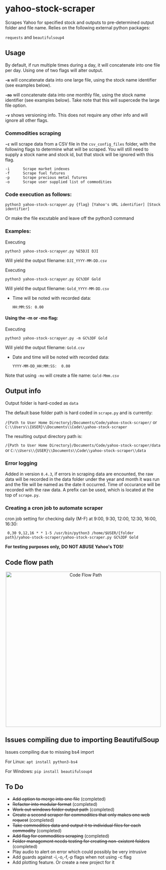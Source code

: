 # yahoo-stock-scraper

Scrapes Yahoo for specified stock and outputs to pre-determined output folder and file name.  Relies on the following external python packages:

```requests```
and
```beautifulsoup4```

## Usage

By default, if run multiple times during a day, it will concatenate into one file per day. Using one of two flags will alter output.

**```-m```**
will concatenate data into one large file, using the stock name identifier (see examples below).

**```-mo```**
will concatenate data into one monthly file, using the stock name identifier (see examples below). Take note that this will supercede the large file option.

**```-v```**
shows versioning info.  This does not require any other info and will ignore all other flags.

### Commodities scraping

**```-c```**
will scrape data from a CSV file in the ```csv_config_files``` folder, with the following flags to determine what will be scraped. You will still need to supply a stock name and stock id, but that stock will be ignored with this flag.

    -i      Scrape market indexes
    -f      Scrape fuel futures
    -p      Scrape precious metal futures
    -o      Scrape user supplied list of commodities

### **Code execution as follows:**

    python3 yahoo-stock-scrapyer.py {flag} [Yahoo's URL identifier] [Stock identifier] 
Or make the file excutable and leave off the python3 command

### **Examples:**

Executing

    python3 yahoo-stock-scrapyer.py %E5DJI DJI
Will yield the output filename:
```DJI_YYYY-MM-DD.csv```

Executing

    python3 yahoo-stock-scrapyer.py GC%3DF Gold

Will yield the output filename:
```Gold_YYYY-MM-DD.csv```

* Time will be noted with recorded data:

    ```HH:MM:SS: 0.00```

#### **Using the -m or -mo flag:**

Executing

    python3 yahoo-stock-scrapyer.py -m GC%3DF Gold

Will yield the output filename:
```Gold.csv```

* Date and time will be noted with recorded data:

    ```YYYY-MM-DD_HH:MM:SS:  0.00```

Note that using ```-mo``` will create a file name: ```Gold-Mmm.csv```

## Output info

Output folder is hard-coded as
```data```

The default base folder path is hard coded in ```scrape.py``` and is currently:

```/{Path to User Home Directory}/Documents/Code/yahoo-stock-scraper/```
or
```C:\\Users\\{USER}\\Documents\\Code\\yahoo-stock-scraper```

The resulting output directory path is:

```/{Path to User Home Directory}/Documents/Code/yahoo-stock-scraper/data```
or
```C:\\Users\\{USER}\\Documents\\Code\\yahoo-stock-scraper\\data```

### Error logging

Added in version ```0.4.3```, if errors in scraping data are encounted, the raw data will be recorded in the data folder under the year and month it was run and the file will be named as the date it occurred. Time of occurance will be recorded with the raw data. A prefix can be used, which is located at the top of ```scrape.py```.

### **Creating a cron job to automate scraper**

cron job setting for checking daily (M-F) at 9:00, 9:30, 12:00, 12:30, 16:00, 16:30:

     0,30 9,12,16 * * 1-5 /usr/bin/python3 /home/$USER/{folder path}/yahoo-stock-scraper/yahoo-stock-scraper.py GC%3DF Gold 

**For testing purposes only, DO NOT ABUSE Yahoo's TOS!**

## Code flow path

[<center><img src="./images/bs_scraper_flow.png" width="500" alt="Code Flow Path"></center>](./images/bs_scraper_flow.png)

## Issues compiling due to importing BeautifulSoup

Issues compiling due to missing bs4 import

For Linux:
``` apt install python3-bs4 ```

For Windows:
```pip install beautifulsoup4```

## To Do

* ~~Add option to merge into one file~~ (completed)
* ~~Refactor into modular format~~ (completed)
* ~~Work out windows folder output path~~ (completed)
* ~~Create a second scraper for commodities that only makes one web request~~ (completed)
* ~~Take commodities data and output it to individual files for each commodity~~ (completed)
* ~~Add flag for commodities scraping~~ (completed)
* ~~Folder management needs testing for creating non-existent folders~~ (completed)
* Play audio to alert on error which could possibly be very intrusive
* Add guards against -i,-o,-f,-p flags when not using -c flag
* Add plotting feature. Or create a new project for it
